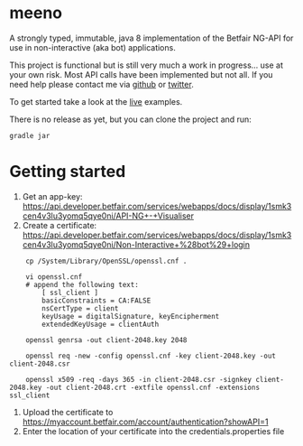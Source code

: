 meeno
=====

A strongly typed, immutable, java 8 implementation of the Betfair NG-API for use in non-interactive (aka bot) applications.

This project is functional but is still very much a work in progress... use at your own risk.  Most API calls have been implemented but not all.
If you need help please contact me via [github](https://github.com/npomfret) or [twitter](https://twitter.com/nickpomfret).

To get started take a look at the [live](https://github.com/npomfret/meeno/tree/master/test/live) examples.

There is no release as yet, but you can clone the project and run:

    gradle jar
    
Getting started
===============

1. Get an app-key: https://api.developer.betfair.com/services/webapps/docs/display/1smk3cen4v3lu3yomq5qye0ni/API-NG+-+Visualiser
1. Create a certificate: https://api.developer.betfair.com/services/webapps/docs/display/1smk3cen4v3lu3yomq5qye0ni/Non-Interactive+%28bot%29+login

```Shell
    cp /System/Library/OpenSSL/openssl.cnf .
    
    vi openssl.cnf
    # append the following text:
        [ ssl_client ]
        basicConstraints = CA:FALSE
        nsCertType = client
        keyUsage = digitalSignature, keyEncipherment
        extendedKeyUsage = clientAuth
    
    openssl genrsa -out client-2048.key 2048
    
    openssl req -new -config openssl.cnf -key client-2048.key -out client-2048.csr
    
    openssl x509 -req -days 365 -in client-2048.csr -signkey client-2048.key -out client-2048.crt -extfile openssl.cnf -extensions ssl_client
```
1. Upload the certificate to https://myaccount.betfair.com/account/authentication?showAPI=1
1. Enter the location of your certificate into the credentials.properties file 